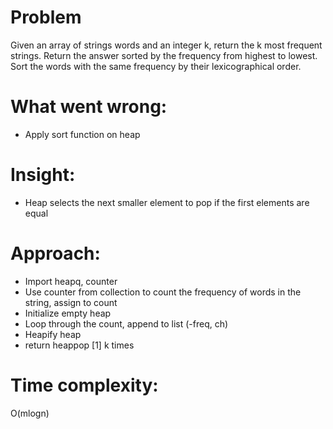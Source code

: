 # Problem
Given an array of strings words and an integer k, return the k most frequent strings.
Return the answer sorted by the frequency from highest to lowest. Sort the words with the same frequency by their lexicographical order.

# What went wrong:
- Apply sort function on heap

# Insight:
- Heap selects the next smaller element to pop if the first elements are equal

# Approach:
- Import heapq, counter
- Use counter from collection to count the frequency of words in the string, assign to count
- Initialize empty heap 
- Loop through the count, append to list (-freq, ch)
- Heapify heap
- return heappop [1] k times

# Time complexity:
O(mlogn)